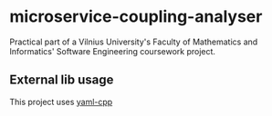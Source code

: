 # microservice-coupling-analyser
Practical part of a Vilnius University's Faculty of Mathematics and Informatics' Software Engineering coursework project.

## External lib usage
This project uses [yaml-cpp](https://github.com/jbeder/yaml-cpp)
